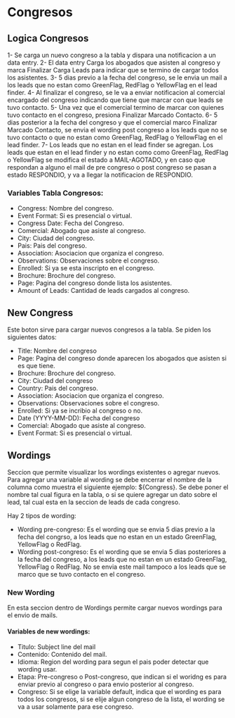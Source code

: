 # Congresos

## Logica Congresos
1- Se carga un nuevo congreso a la tabla y dispara una notificacion a un data entry.
2- El data entry Carga los abogados que asisten al congreso y marca Finalizar Carga Leads para indicar que se termino de cargar todos los asistentes.
3- 5 dias previo a la fecha del congreso, se le envia un mail a los leads que no estan como GreenFlag, RedFlag o YellowFlag en el lead finder.
4- Al finalizar el congreso, se le va a enviar notificacion al comercial encargado del congreso indicando que tiene que marcar con que leads se tuvo contacto.
5- Una vez que el comercial termino de marcar con quienes tuvo contacto en el congreso, presiona Finalizar Marcado Contacto.
6- 5 dias posterior a la fecha del congreso y que el comercial marco Finalizar Marcado Contacto, se envia el wording post congreso a los leads que no se tuvo contacto o que no estan como GreenFlag, RedFlag o YellowFlag en el lead finder.
7- Los leads que no estan en el lead finder se agregan. Los leads que estan en el lead finder y no estan como como GreenFlag, RedFlag o YellowFlag se modifica el estado a MAIL-AGOTADO, y en caso que respondan a alguno el mail de pre congreso o post congreso se pasan a estado RESPONDIO, y va a llegar la notificacion de RESPONDIO.


### Variables Tabla Congresos:

- Congress: Nombre del congreso.
- Event Format: Si es presencial o virtual.
- Congress Date: Fecha del Congreso.
- Comercial: Abogado que asiste al congreso.
- City: Ciudad del congreso.
- Pais: Pais del congreso.
- Association: Asociacion que organiza el congreso.
- Observations: Observaciones sobre el congreso.
- Enrolled: Si ya se esta inscripto en el congreso.
- Brochure: Brochure del congreso.
- Page: Pagina del congreso donde lista los asistentes.
- Amount of Leads: Cantidad de leads cargados al congreso.

  
## New Congress
Este boton sirve para cargar nuevos congresos a la tabla.
Se piden los siguientes datos:

- Title: Nombre del congreso
- Page: Pagina del congreso donde aparecen los abogados que asisten si es que tiene.
- Brochure: Brochure del congreso.
- City: Ciudad del congreso
- Country: Pais del congreso.
- Association: Asociacion que organiza el congreso.
- Observations: Observaciones sobre el congreso.
- Enrolled: Si ya se incribio al congreso o no.
- Date (YYYY-MM-DD): Fecha del congreso
- Comercial: Abogado que asiste al congreso.
- Event Format: Si es presencial o virtual.

## Wordings

Seccion que permite visualizar los wordings existentes o agregar nuevos. Para agregar una variable al wording se debe encerrar el nombre de la columna como muestra el siguiente ejemplo:
${Congress}. Se debe poner el nombre tal cual figura en la tabla, o si se quiere agregar un dato sobre el lead, tal cual esta en la seccion de leads de cada congreso.

Hay 2 tipos de wording:
- Wording pre-congreso: Es el wording que se envia 5 dias previo a la fecha del congrso, a los leads que no estan en un estado GreenFlag, YellowFlag o RedFlag.
- Wording post-congreso: Es el wording que se envia 5 dias posteriores a la fecha del congreso, a los leads que no estan en un estado GreenFlag, YellowFlag o RedFlag. No se envia este mail tampoco a los leads que se marco que se tuvo contacto en el congreso.




### New Wording

En esta seccion dentro de Wordings permite cargar nuevos wordings para el envio de mails. 

#### Variables de new wordings:

- Titulo: Subject line del mail
- Contenido: Contenido del mail.
- Idioma: Region del wording para segun el pais poder detectar que wording usar.
- Etapa: Pre-congreso o Post-congreso, que indican si el woridng es para enviar previo al congreso o para envio posterior al congreso.
- Congreso: Si se elige la variable default, indica que el wording es para todos los congresos, si se elije algun congreso de la lista, el wording se va a usar solamente para ese congreso.

  


